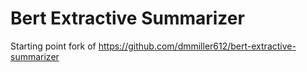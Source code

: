 # Bert Extractive Summarizer

Starting point fork of https://github.com/dmmiller612/bert-extractive-summarizer


